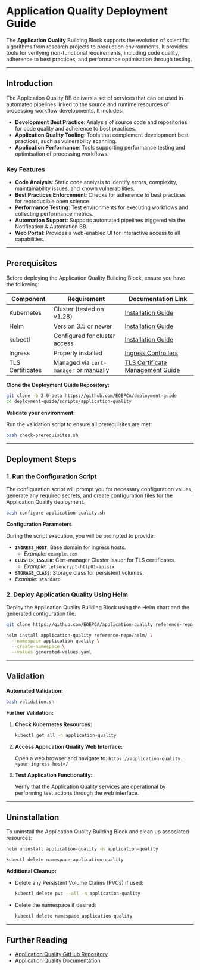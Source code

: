 # Application Quality Deployment Guide

The **Application Quality** Building Block supports the evolution of scientific algorithms from research projects to production environments. It provides tools for verifying non-functional requirements, including code quality, adherence to best practices, and performance optimisation through testing.

---

## Introduction

The Application Quality BB delivers a set of services that can be used in automated pipelines linked to the source and runtime resources of processing workflow developments. It includes:

- **Development Best Practice**: Analysis of source code and repositories for code quality and adherence to best practices.
- **Application Quality Tooling**: Tools that complement development best practices, such as vulnerability scanning.
- **Application Performance**: Tools supporting performance testing and optimisation of processing workflows.

### Key Features

- **Code Analysis**: Static code analysis to identify errors, complexity, maintainability issues, and known vulnerabilities.
- **Best Practices Enforcement**: Checks for adherence to best practices for reproducible open science.
- **Performance Testing**: Test environments for executing workflows and collecting performance metrics.
- **Automation Support**: Supports automated pipelines triggered via the Notification & Automation BB.
- **Web Portal**: Provides a web-enabled UI for interactive access to all capabilities.

---

## Prerequisites

Before deploying the Application Quality Building Block, ensure you have the following:

| Component        | Requirement                            | Documentation Link                                                                                  |
| ---------------- | -------------------------------------- | --------------------------------------------------------------------------------------------------- |
| Kubernetes       | Cluster (tested on v1.28)              | [Installation Guide](../prerequisites/kubernetes.md)                                               |
| Helm             | Version 3.5 or newer                   | [Installation Guide](https://helm.sh/docs/intro/install/)                                           |
| kubectl          | Configured for cluster access          | [Installation Guide](https://kubernetes.io/docs/tasks/tools/)                                       |
| Ingress          | Properly installed                     | [Ingress Controllers](../prerequisites/ingress-controller.md) |
| TLS Certificates | Managed via `cert-manager` or manually | [TLS Certificate Management Guide](../prerequisites/tls.md)                                   |


**Clone the Deployment Guide Repository:**

```bash
git clone -b 2.0-beta https://github.com/EOEPCA/deployment-guide
cd deployment-guide/scripts/application-quality
```

**Validate your environment:**

Run the validation script to ensure all prerequisites are met:

```bash
bash check-prerequisites.sh
```

---

## Deployment Steps

### 1. Run the Configuration Script

The configuration script will prompt you for necessary configuration values, generate any required secrets, and create configuration files for the Application Quality deployment.

```bash
bash configure-application-quality.sh
```

**Configuration Parameters**

During the script execution, you will be prompted to provide:

- **`INGRESS_HOST`**: Base domain for ingress hosts.
  - *Example*: `example.com`
- **`CLUSTER_ISSUER`**: Cert-manager Cluster Issuer for TLS certificates.
  - *Example*: `letsencrypt-http01-apisix`
- **`STORAGE_CLASS`**: Storage class for persistent volumes.
 - *Example*: `standard`

### 2. Deploy Application Quality Using Helm

Deploy the Application Quality Building Block using the Helm chart and the generated configuration file.

```bash
git clone https://github.com/EOEPCA/application-quality reference-repo

helm install application-quality reference-repo/helm/ \
  --namespace application-quality \
  --create-namespace \
  --values generated-values.yaml
```


---

## Validation

**Automated Validation:**

```bash
bash validation.sh
```

**Further Validation:**

1. **Check Kubernetes Resources:**

   ```bash
   kubectl get all -n application-quality
   ```

2. **Access Application Quality Web Interface:**

   Open a web browser and navigate to: `https://application-quality.<your-ingress-host>/`

3. **Test Application Functionality:**

   Verify that the Application Quality services are operational by performing test actions through the web interface.

---

## Uninstallation

To uninstall the Application Quality Building Block and clean up associated resources:

```bash
helm uninstall application-quality -n application-quality

kubectl delete namespace application-quality
```

**Additional Cleanup:**

- Delete any Persistent Volume Claims (PVCs) if used:

  ```bash
  kubectl delete pvc --all -n application-quality
  ```

- Delete the namespace if desired:

  ```bash
  kubectl delete namespace application-quality
  ```

---

## Further Reading

- [Application Quality GitHub Repository](https://github.com/EOEPCA/application-quality)
- [Application Quality Documentation](https://eoepca.readthedocs.io/projects/application-quality/en/latest/)
